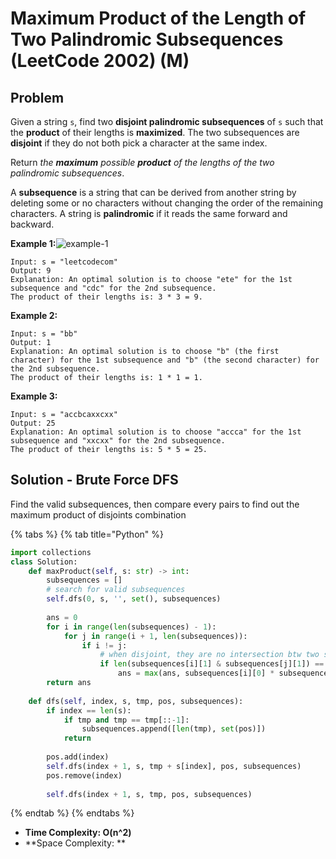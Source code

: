 # Maximum Product of the Length of Two Palindromic Subsequences (LeetCode 2002) (M)

## Problem

Given a string `s`, find two **disjoint palindromic subsequences** of `s` such that the **product** of their lengths is **maximized**. The two subsequences are **disjoint** if they do not both pick a character at the same index.

Return _the **maximum** possible **product** of the lengths of the two palindromic subsequences_.

A **subsequence** is a string that can be derived from another string by deleting some or no characters without changing the order of the remaining characters. A string is **palindromic** if it reads the same forward and backward.

**Example 1:**![example-1](https://assets.leetcode.com/uploads/2021/08/24/two-palindromic-subsequences.png)

```
Input: s = "leetcodecom"
Output: 9
Explanation: An optimal solution is to choose "ete" for the 1st subsequence and "cdc" for the 2nd subsequence.
The product of their lengths is: 3 * 3 = 9.
```

**Example 2:**

```
Input: s = "bb"
Output: 1
Explanation: An optimal solution is to choose "b" (the first character) for the 1st subsequence and "b" (the second character) for the 2nd subsequence.
The product of their lengths is: 1 * 1 = 1.
```

**Example 3:**

```
Input: s = "accbcaxxcxx"
Output: 25
Explanation: An optimal solution is to choose "accca" for the 1st subsequence and "xxcxx" for the 2nd subsequence.
The product of their lengths is: 5 * 5 = 25.
```

## Solution - Brute Force DFS

Find the valid subsequences, then compare every pairs to find out the maximum product of disjoints combination



{% tabs %}
{% tab title="Python" %}
```python
import collections
class Solution:
    def maxProduct(self, s: str) -> int:
        subsequences = []
        # search for valid subsequences
        self.dfs(0, s, '', set(), subsequences)
        
        ans = 0
        for i in range(len(subsequences) - 1):
            for j in range(i + 1, len(subsequences)):
                if i != j:
                    # when disjoint, they are no intersection btw two sets
                    if len(subsequences[i][1] & subsequences[j][1]) == 0:
                        ans = max(ans, subsequences[i][0] * subsequences[j][0])
        return ans
            
    def dfs(self, index, s, tmp, pos, subsequences):
        if index == len(s):
            if tmp and tmp == tmp[::-1]:
                subsequences.append([len(tmp), set(pos)])
            return
        
        pos.add(index)
        self.dfs(index + 1, s, tmp + s[index], pos, subsequences)
        pos.remove(index)
        
        self.dfs(index + 1, s, tmp, pos, subsequences)
```
{% endtab %}
{% endtabs %}

* **Time Complexity: O(n^2)**
* **Space Complexity: **
